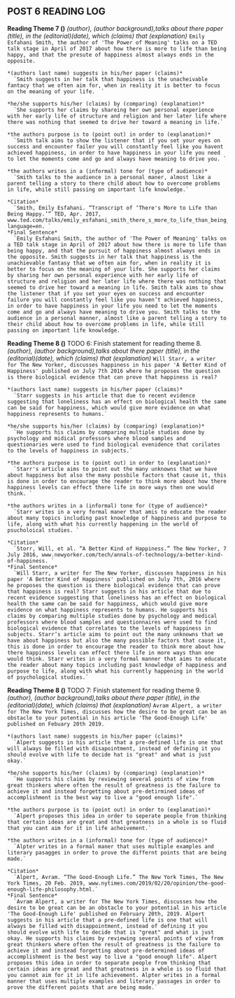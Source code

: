 ## POST 6 READING LOG

  __Reading Theme 7 ()__
    *(author), (author background),talks about there paper (title), in the (editorial)(date), which (claims) that (explanation)*
      `Emily Esfahani Smith, the author of 'The Power of Meaning' talks on a TED talk stage in April of 2017 about how there is more to life than being happy, and that the presute of happiness almost always ends in the opposite.`

    *(authors last name) suggests in his/her paper (claims)*
      `Smith suggests in her talk that happiness is the unacheivable fantacy that we often aim for, when in reality it is better to focus on the meaning of your life.  `

    *he/she supports his/her (claims) by (comparing) (explanation)*
      `She supports her claims by shareing her own personal experience with her early life of structure and religion and her later life where there was nothing that seemed to drive her toward a meaning in life.`

    *the authors purpose is to (point out) in order to (explanation)*
      `Smith talk aims to show the listener that if you set your eyes on success and encounter failer you will constantly feel like you havent achieved happiness, in order to have happiness in your life you need to let the moments come and go and always have meaning to drive you. `

    *the authors writes in a (informal) tone for (type of audience)*
      `Smith talks to the audience in a personal maner, almost like a parent telling a story to there child about how to overcome problems in life, while still passing on important life knowledge.`

    *Citation*
      `Smith, Emily Esfahani. “Transcript of ‘There's More to Life than Being Happy.’” TED, Apr. 2017, www.ted.com/talks/emily_esfahani_smith_there_s_more_to_life_than_being_happy/transcript?language=en. `
    *Final Sentence*
      `Emily Esfahani Smith, the author of 'The Power of Meaning' talks on a TED talk stage in April of 2017 about how there is more to life than being happy, and that the pursuit of happiness almost always ends in the opposite. Smith suggests in her talk that happiness is the unachievable fantasy that we often aim for, when in reality it is better to focus on the meaning of your life. She supports her claims by sharing her own personal experience with her early life of structure and religion and her later life where there was nothing that seemed to drive her toward a meaning in life. Smith talk aims to show the listener that if you set your eyes on success and encounter failure you will constantly feel like you haven’t achieved happiness, in order to have happiness in your life you need to let the moments come and go and always have meaning to drive you. Smith talks to the audience in a personal manner, almost like a parent telling a story to their child about how to overcome problems in life, while still passing on important life knowledge. `

  __Reading Theme 8 ()__ TODO 6: Finish statement for reading theme 8.
    *(author), (author background),talks about there paper (title), in the (editorial)(date), which (claims) that (explanation)*
      `Will Starr, a writer for The New Yorker, discusses happiness in his paper 'A Better Kind of Happiness' published on July 7th 2016 where he proposes the question is there biological evidence that can prove that happiness is real?`

    *(authors last name) suggests in his/her paper (claims)*
      `Starr suggests in his article that due to recent evidence suggesting that loneliness has an effect on biological health the same can be said for happiness, which would give more evidence on what happiness represents to humans.`

    *he/she supports his/her (claims) by (comparing) (explanation)*
      `He supports his claims by comparing multiple studies done by psychology and midical professors where blood samples and questionaries were used to find biological evenidence that corilates to the levels of happiness in subjects.`

    *the authors purpose is to (point out) in order to (explanation)*
      `Starr's article aims to point out the many unknowns that we have about happiness but also the many possbile factors that cause it, this is done in order to encourage the reader to think more about how there happiness levels can effect there life in more ways then one would think. `

    *the authors writes in a (informal) tone for (type of audience)*
      `Starr writes in a very formal maner that amis to educate the reader about many topics including past knowledge of happiness and purpose to life, along with what his currently happening in the world of psucholoical studies. `

    *Citation*
      `Storr, Will, et al. “A Better Kind of Happiness.” The New Yorker, 7 July 2016, www.newyorker.com/tech/annals-of-technology/a-better-kind-of-happiness. `
    *Final Sentence*
      `Will Starr, a writer for The New Yorker, discusses happiness in his paper 'A Better Kind of Happiness' published on July 7th, 2016 where he proposes the question is there biological evidence that can prove that happiness is real? Starr suggests in his article that due to recent evidence suggesting that loneliness has an effect on biological health the same can be said for happiness, which would give more evidence on what happiness represents to humans. He supports his claims by comparing multiple studies done by psychology and medical professors where blood samples and questionnaires were used to find biological evidence that correlates to the levels of happiness in subjects. Starr’s article aims to point out the many unknowns that we have about happiness but also the many possible factors that cause it, this is done in order to encourage the reader to think more about how there happiness levels can effect there life in more ways than one would think. Starr writes in a very formal manner that aims to educate the reader about many topics including past knowledge of happiness and purpose to life, along with what his currently happening in the world of psychological studies.`

  __Reading Theme 8 ()__ TODO 7: Finish statement for reading theme 9.
    *(author), (author background),talks about there paper (title), in the (editorial)(date), which (claims) that (explanation)*
      `Avram Alpert, a writer for The New York Times, discusses how the desire to be great can be an obstacle to your potential in his article 'The Good-Enough Life' published on Febuary 20th 2019.`

    *(authors last name) suggests in his/her paper (claims)*
      `Alpert suggests in his article that a pre-defined life is one that will always be filled with disapointment, instead of defining it you should evolve with life to decide hat is "great" and what is just okay.`

    *he/she supports his/her (claims) by (comparing) (explanation)*
      `He supports his claims by reviewing several points of view from great thinkers where often the result of greatness is the failure to achieve it and instead forgetting about pre-detirmined ideas of accomplishment is the best way to live a "good enough life".`

    *the authors purpose is to (point out) in order to (explanation)*
      `Alpert proposes this idea in order to seperate people from thinking that certain ideas are great and that greatness in a whole is so fluid that you cant aim for it in life acheivement.`

    *the authors writes in a (informal) tone for (type of audience)*
      `Alpter writes in a formal maner that uses multiple examples and literary pasagges in order to prove the differnt points that are being made.`

    *Citation*
      `Alpert, Avram. “The Good-Enough Life.” The New York Times, The New York Times, 20 Feb. 2019, www.nytimes.com/2019/02/20/opinion/the-good-enough-life-philosophy.html.`
    *Final Sentence*
      `Avram Alpert, a writer for The New York Times, discusses how the desire to be great can be an obstacle to your potential in his article 'The Good-Enough Life' published on February 20th, 2019. Alpert suggests in his article that a pre-defined life is one that will always be filled with disappointment, instead of defining it you should evolve with life to decide that is "great" and what is just okay. He supports his claims by reviewing several points of view from great thinkers where often the result of greatness is the failure to achieve it and instead forgetting about pre-determined ideas of accomplishment is the best way to live a "good enough life". Alpert proposes this idea in order to separate people from thinking that certain ideas are great and that greatness in a whole is so fluid that you cannot aim for it in life achievement. Alpter writes in a formal manner that uses multiple examples and literary passages in order to prove the different points that are being made.`
